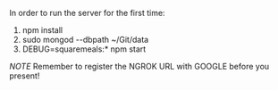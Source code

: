 In order to run the server for the first time:

1. npm install
2. sudo mongod --dbpath ~/Git/data
3. DEBUG=squaremeals:* npm start

*NOTE* Remember to register the NGROK URL with GOOGLE before you present!